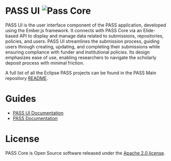 # PASS UI ![Pass Core](https://github.com/eclipse-pass/pass-ui/actions/workflows/ci.yml/badge.svg)

PASS UI is the user interface component of the PASS application, developed using the Ember.js framework. It connects 
with PASS Core via an Elide-based API to display and manage data related to submissions, repositories, policies, and 
users. PASS UI streamlines the submission process, guiding users through creating, updating, and completing their 
submissions while ensuring compliance with funder and institutional policies. Its design emphasizes ease of use, 
enabling researchers to navigate the scholarly deposit process with minimal friction.

A full list of all the Eclipse PASS projects can be found in the PASS Main repository [README](https://github.com/eclipse-pass/main).

# Guides

* [PASS UI Documentation](https://docs.eclipse-pass.org/developer-documentation/pass-ui)
* [PASS Documentation](https://docs.eclipse-pass.org/)

# License

PASS Core is Open Source software released under the [Apache 2.0 license](LICENSE).
